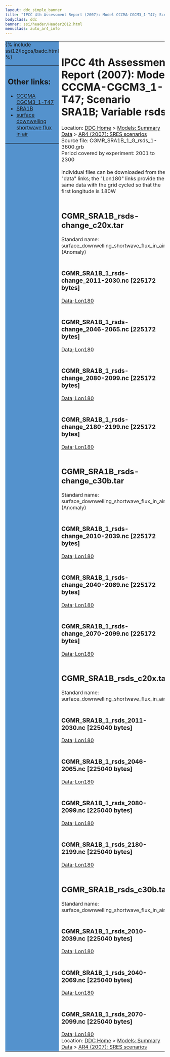 ```yaml
---
layout: ddc_simple_banner
title: "IPCC 4th Assessment Report (2007): Model CCCMA-CGCM3_1-T47; Scenario SRA1B; Variable rsds"
bodyclass: ddc
banner: ssi/header/Header2012.html
menuclass: auto_ar4_info
---
```



<table width="100%" border="0" cellspacing="0" cellpadding="0" style="border-collapse: collapse;">
<tr style="margin:0;padding:0;border:0;">
<td style="margin:0;padding:0;border:0;height:1pt;width:150pt;background:#5492CD;" valign="top" >

<div id="lh-col2" class="auto_ar4_info">
<table class="menumain" bgcolor="#5492CD" cellspacing="0" width="100%" border="0">
<tr><td>
<h2> Other links:</h2>
<ul>
<li><a href="/auto/ar4/model-CCCMA-CGCM3_1-T47.html">CCCMA<br/>CGCM3_1-T47</a></li>
<li><a href="/auto/ar4/scenario-SRA1B.html">SRA1B</a></li>
<li><a href="/auto/ar4/var-surface_downwelling_shortwave_flux_in_air.html">surface downwelling<br/> shortwave flux in air</a></li>
</ul>
</td></tr>
{% include ssi12/logos/badc.html %}
</table>
</div>
</td>
<td><h1>IPCC 4th Assessment Report (2007): Model CCCMA-CGCM3_1-T47; Scenario SRA1B; Variable rsds</h1>

<!-- Breadcrumb1 -->
<div id="breadcrumb1" align="left">
Location: <a href="/index.html">DDC Home</a> > <a href="/sim/gcm_clim/">Models: Summary Data</a>
> <a href="/sim/gcm_clim/SRES_AR4/index.html">AR4 (2007): SRES scenarios</a>
</div>
<!-- End of Breadcrumb1 -->Source file: CGMR_SRA1B_1_G_rsds_1-3600.grb
<br/>
Period covered by experiment: 2001 to 2300<br/>
<br/>Individual files can be downloaded from the "data" links; the "Lon180" links provide the same data
         with the grid cycled so that the first longitude is 180W<br/>
<br/><h2>CGMR_SRA1B_rsds-change_c20x.tar</h2>
Standard name: surface_downwelling_shortwave_flux_in_air (Anomaly)<br>
<br/><h3>CGMR_SRA1B_1_rsds-change_2011-2030.nc [225172 bytes]</h3>
<a href="/cgi-bin/downl/ar4_nc/rsds/CGMR_SRA1B_1_rsds-change_2011-2030.nc">Data; </a><a href="/cgi-bin/downl/ar4_nc/rsds/CGMR_SRA1B_1_rsds-change_2011-2030.cyto180.nc"> Lon180</a><br/>
<br/><h3>CGMR_SRA1B_1_rsds-change_2046-2065.nc [225172 bytes]</h3>
<a href="/cgi-bin/downl/ar4_nc/rsds/CGMR_SRA1B_1_rsds-change_2046-2065.nc">Data; </a><a href="/cgi-bin/downl/ar4_nc/rsds/CGMR_SRA1B_1_rsds-change_2046-2065.cyto180.nc"> Lon180</a><br/>
<br/><h3>CGMR_SRA1B_1_rsds-change_2080-2099.nc [225172 bytes]</h3>
<a href="/cgi-bin/downl/ar4_nc/rsds/CGMR_SRA1B_1_rsds-change_2080-2099.nc">Data; </a><a href="/cgi-bin/downl/ar4_nc/rsds/CGMR_SRA1B_1_rsds-change_2080-2099.cyto180.nc"> Lon180</a><br/>
<br/><h3>CGMR_SRA1B_1_rsds-change_2180-2199.nc [225172 bytes]</h3>
<a href="/cgi-bin/downl/ar4_nc/rsds/CGMR_SRA1B_1_rsds-change_2180-2199.nc">Data; </a><a href="/cgi-bin/downl/ar4_nc/rsds/CGMR_SRA1B_1_rsds-change_2180-2199.cyto180.nc"> Lon180</a><br/>
<br/><h2>CGMR_SRA1B_rsds-change_c30b.tar</h2>
Standard name: surface_downwelling_shortwave_flux_in_air (Anomaly)<br>
<br/><h3>CGMR_SRA1B_1_rsds-change_2010-2039.nc [225172 bytes]</h3>
<a href="/cgi-bin/downl/ar4_nc/rsds/CGMR_SRA1B_1_rsds-change_2010-2039.nc">Data; </a><a href="/cgi-bin/downl/ar4_nc/rsds/CGMR_SRA1B_1_rsds-change_2010-2039.cyto180.nc"> Lon180</a><br/>
<br/><h3>CGMR_SRA1B_1_rsds-change_2040-2069.nc [225172 bytes]</h3>
<a href="/cgi-bin/downl/ar4_nc/rsds/CGMR_SRA1B_1_rsds-change_2040-2069.nc">Data; </a><a href="/cgi-bin/downl/ar4_nc/rsds/CGMR_SRA1B_1_rsds-change_2040-2069.cyto180.nc"> Lon180</a><br/>
<br/><h3>CGMR_SRA1B_1_rsds-change_2070-2099.nc [225172 bytes]</h3>
<a href="/cgi-bin/downl/ar4_nc/rsds/CGMR_SRA1B_1_rsds-change_2070-2099.nc">Data; </a><a href="/cgi-bin/downl/ar4_nc/rsds/CGMR_SRA1B_1_rsds-change_2070-2099.cyto180.nc"> Lon180</a><br/>
<br/><h2>CGMR_SRA1B_rsds_c20x.tar</h2>
Standard name: surface_downwelling_shortwave_flux_in_air<br>
<br/><h3>CGMR_SRA1B_1_rsds_2011-2030.nc [225040 bytes]</h3>
<a href="/cgi-bin/downl/ar4_nc/rsds/CGMR_SRA1B_1_rsds_2011-2030.nc">Data; </a><a href="/cgi-bin/downl/ar4_nc/rsds/CGMR_SRA1B_1_rsds_2011-2030.cyto180.nc"> Lon180</a><br/>
<br/><h3>CGMR_SRA1B_1_rsds_2046-2065.nc [225040 bytes]</h3>
<a href="/cgi-bin/downl/ar4_nc/rsds/CGMR_SRA1B_1_rsds_2046-2065.nc">Data; </a><a href="/cgi-bin/downl/ar4_nc/rsds/CGMR_SRA1B_1_rsds_2046-2065.cyto180.nc"> Lon180</a><br/>
<br/><h3>CGMR_SRA1B_1_rsds_2080-2099.nc [225040 bytes]</h3>
<a href="/cgi-bin/downl/ar4_nc/rsds/CGMR_SRA1B_1_rsds_2080-2099.nc">Data; </a><a href="/cgi-bin/downl/ar4_nc/rsds/CGMR_SRA1B_1_rsds_2080-2099.cyto180.nc"> Lon180</a><br/>
<br/><h3>CGMR_SRA1B_1_rsds_2180-2199.nc [225040 bytes]</h3>
<a href="/cgi-bin/downl/ar4_nc/rsds/CGMR_SRA1B_1_rsds_2180-2199.nc">Data; </a><a href="/cgi-bin/downl/ar4_nc/rsds/CGMR_SRA1B_1_rsds_2180-2199.cyto180.nc"> Lon180</a><br/>
<br/><h2>CGMR_SRA1B_rsds_c30b.tar</h2>
Standard name: surface_downwelling_shortwave_flux_in_air<br>
<br/><h3>CGMR_SRA1B_1_rsds_2010-2039.nc [225040 bytes]</h3>
<a href="/cgi-bin/downl/ar4_nc/rsds/CGMR_SRA1B_1_rsds_2010-2039.nc">Data; </a><a href="/cgi-bin/downl/ar4_nc/rsds/CGMR_SRA1B_1_rsds_2010-2039.cyto180.nc"> Lon180</a><br/>
<br/><h3>CGMR_SRA1B_1_rsds_2040-2069.nc [225040 bytes]</h3>
<a href="/cgi-bin/downl/ar4_nc/rsds/CGMR_SRA1B_1_rsds_2040-2069.nc">Data; </a><a href="/cgi-bin/downl/ar4_nc/rsds/CGMR_SRA1B_1_rsds_2040-2069.cyto180.nc"> Lon180</a><br/>
<br/><h3>CGMR_SRA1B_1_rsds_2070-2099.nc [225040 bytes]</h3>
<a href="/cgi-bin/downl/ar4_nc/rsds/CGMR_SRA1B_1_rsds_2070-2099.nc">Data; </a><a href="/cgi-bin/downl/ar4_nc/rsds/CGMR_SRA1B_1_rsds_2070-2099.cyto180.nc"> Lon180</a><br/>
<!-- Breadcrumb2 -->
<div id="breadcrumb2" align="left">
Location: <a href="/index.html">DDC Home</a> > <a href="/sim/gcm_clim/">Models: Summary Data</a>
> <a href="/sim/gcm_clim/SRES_AR4/index.html">AR4 (2007): SRES scenarios</a>
</div>
<!-- End of Breadcrumb2 --></td></tr></table>
